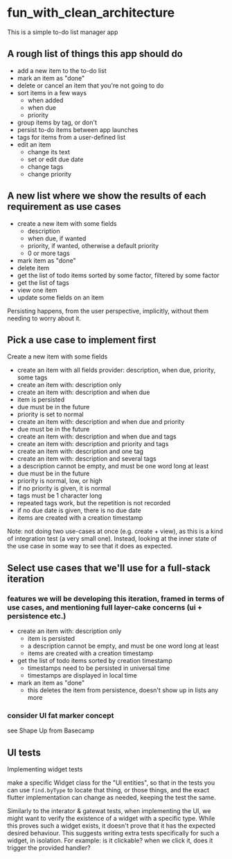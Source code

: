 # fun_with_clean_architecture

This is a simple to-do list manager app

## A rough list of things this app should do

- add a new item to the to-do list
- mark an item as "done"
- delete or cancel an item that you're not going to do
- sort items in a few ways
  - when added
  - when due
  - priority
- group items by tag, or don't
- persist to-do items between app launches
- tags for items from a user-defined list
- edit an item
  - change its text
  - set or edit due date
  - change tags
  - change priority

## A new list where we show the results of each requirement as use cases

- create a new item with some fields
  - description
  - when due, if wanted
  - priority, if wanted, otherwise a default priority
  - 0 or more tags
- mark item as "done"
- delete item
- get the list of todo items sorted by some factor, filtered by some factor
- get the list of tags
- view one item
- update some fields on an item

Persisting happens, from the user perspective, implicitly, without them needing to worry about it.

## Pick a use case to implement first

Create a new item with some fields

- create an item with all fields provider: description, when due, priority, some tags
- create an item with: description only
- create an item with: description and when due
- item is persisted
- due must be in the future
- priority is set to normal
- create an item with: description and when due and priority
- due must be in the future
- create an item with: description and when due and tags
- create an item with: description and priority and tags
- create an item with: description and one tag
- create an item with: description and several tags
- a description cannot be empty, and must be one word long at least
- due must be in the future
- priority is normal, low, or high
- if no priority is given, it is normal
- tags must be 1 character long
- repeated tags work, but the repetition is not recorded
- if no due date is given, there is no due date
- items are created with a creation timestamp

Note: not doing two use-cases at once (e.g. create + view), as this is a kind of integration test (a very small one). Instead, looking at the inner state of the use case in some way to see that it does as expected.

## Select use cases that we'll use for a full-stack iteration

### features we will be developing this iteration, framed in terms of use cases, and mentioning full layer-cake concerns (ui + persistence etc.)

- create an item with: description only
  - item is persisted
  - a description cannot be empty, and must be one word long at least
  - items are created with a creation timestamp
- get the list of todo items sorted by creation timestamp
  - timestamps need to be persisted in universal time
  - timestamps are displayed in local time
- mark an item as "done"
  - this deletes the item from persistence, doesn't show up in lists any more

### consider UI fat marker concept

see Shape Up from Basecamp

## UI tests

Implementing widget tests

make a specific Widget class for the "UI entities", so that in the tests you
can use `find.byType` to locate that thing, or those things, and the exact
flutter implementation can change as needed, keeping the test the same.

Similarly to the interator & gatewat tests, when implementing the UI, we might want to verify the existence of a widget with a specific type. While this proves such a widget exists, it doesn't prove that it has the expected desired behaviour. This suggests writing extra tests specifically for such a widget, in isolation. For example: is it clickable? when we click it, does it trigger the provided handler? 
